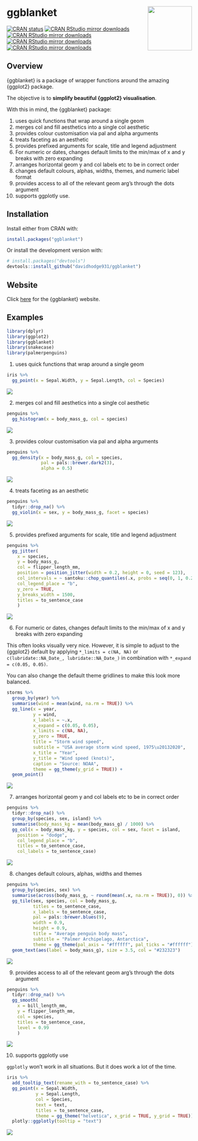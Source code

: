 
<!-- README.md is generated from README.Rmd. Please edit that file -->

# ggblanket <img src="man/figures/logo.png" align="right" width="120" />

<!-- badges: start -->

[![CRAN
status](https://www.r-pkg.org/badges/version/ggblanket)](https://CRAN.R-project.org/package=ggblanket)
[![CRAN RStudio mirror
downloads](https://cranlogs.r-pkg.org/badges/grand-total/ggblanket?color=lightgrey)](https://r-pkg.org/pkg/ggblanket)
[![CRAN RStudio mirror
downloads](https://cranlogs.r-pkg.org/badges/last-month/ggblanket?color=lightgrey)](https://r-pkg.org/pkg/ggblanket)
[![CRAN RStudio mirror
downloads](https://cranlogs.r-pkg.org/badges/last-week/ggblanket?color=lightgrey)](https://r-pkg.org/pkg/ggblanket)
[![CRAN RStudio mirror
downloads](https://cranlogs.r-pkg.org/badges/last-day/ggblanket?color=lightgrey)](https://r-pkg.org/pkg/ggblanket)
<!-- badges: end -->

## Overview

{ggblanket} is a package of wrapper functions around the amazing
{ggplot2} package.

The objective is to **simplify beautiful {ggplot2} visualisation**.

With this in mind, the {ggblanket} package:

1.  uses quick functions that wrap around a single geom
2.  merges col and fill aesthetics into a single col aesthetic
3.  provides colour customisation via pal and alpha arguments
4.  treats faceting as an aesthetic
5.  provides prefixed arguments for scale, title and legend adjustment
6.  For numeric or dates, changes default limits to the min/max of x and
    y breaks with zero expanding
7.  arranges horizontal geom y and col labels etc to be in correct order
8.  changes default colours, alphas, widths, themes, and numeric label
    format
9.  provides access to all of the relevant geom arg’s through the dots
    argument
10. supports ggplotly use.

## Installation

Install either from CRAN with:

``` r
install.packages("ggblanket")
```

Or install the development version with:

``` r
# install.packages("devtools")
devtools::install_github("davidhodge931/ggblanket")
```

## Website

Click [here](https://davidhodge931.github.io/ggblanket/) for the
{ggblanket} website.

## Examples

``` r
library(dplyr)
library(ggplot2)
library(ggblanket)
library(snakecase)
library(palmerpenguins)
```

1.  uses quick functions that wrap around a single geom

``` r
iris %>%
  gg_point(x = Sepal.Width, y = Sepal.Length, col = Species)
```

![](man/figures/README-unnamed-chunk-3-1.png)<!-- -->

2.  merges col and fill aesthetics into a single col aesthetic

``` r
penguins %>% 
  gg_histogram(x = body_mass_g, col = species) 
```

![](man/figures/README-unnamed-chunk-4-1.png)<!-- -->

3.  provides colour customisation via pal and alpha arguments

``` r
penguins %>% 
  gg_density(x = body_mass_g, col = species, 
             pal = pals::brewer.dark2(3), 
             alpha = 0.5)
```

![](man/figures/README-unnamed-chunk-5-1.png)<!-- -->

4.  treats faceting as an aesthetic

``` r
penguins %>% 
  tidyr::drop_na() %>% 
  gg_violin(x = sex, y = body_mass_g, facet = species)
```

![](man/figures/README-unnamed-chunk-6-1.png)<!-- -->

5.  provides prefixed arguments for scale, title and legend adjustment

``` r
penguins %>%
  gg_jitter(
    x = species,
    y = body_mass_g,
    col = flipper_length_mm,
    position = position_jitter(width = 0.2, height = 0, seed = 123), 
    col_intervals = ~ santoku::chop_quantiles(.x, probs = seq(0, 1, 0.25)),
    col_legend_place = "b",
    y_zero = TRUE,
    y_breaks_width = 1500,
    titles = to_sentence_case
    )
```

![](man/figures/README-unnamed-chunk-7-1.png)<!-- -->

6.  For numeric or dates, changes default limits to the min/max of x and
    y breaks with zero expanding

This often looks visually very nice. However, it is simple to adjust to
the {ggplot2} default by applying `*_limits = c(NA, NA)` or
`c(lubridate::NA_Date_, lubridate::NA_Date_)` in combination with
`*_expand = c(0.05, 0.05)`.

You can also change the default theme gridlines to make this look more
balanced.

``` r
storms %>% 
  group_by(year) %>% 
  summarise(wind = mean(wind, na.rm = TRUE)) %>%
  gg_line(x = year, 
          y = wind, 
          x_labels = ~.x,
          x_expand = c(0.05, 0.05),
          x_limits = c(NA, NA),
          y_zero = TRUE,
          title = "Storm wind speed",
          subtitle = "USA average storm wind speed, 1975\u20132020", 
          x_title = "Year",
          y_title = "Wind speed (knots)", 
          caption = "Source: NOAA",
          theme = gg_theme(y_grid = TRUE)) +
  geom_point()
```

![](man/figures/README-unnamed-chunk-8-1.png)<!-- -->

7.  arranges horizontal geom y and col labels etc to be in correct order

``` r
penguins %>%
  tidyr::drop_na() %>% 
  group_by(species, sex, island) %>%
  summarise(body_mass_kg = mean(body_mass_g) / 1000) %>%
  gg_col(x = body_mass_kg, y = species, col = sex, facet = island,
    position = "dodge", 
    col_legend_place = "b", 
    titles = to_sentence_case, 
    col_labels = to_sentence_case)
```

![](man/figures/README-unnamed-chunk-9-1.png)<!-- -->

8.  changes default colours, alphas, widths and themes

``` r
penguins %>%
  group_by(species, sex) %>%
  summarise(across(body_mass_g, ~ round(mean(.x, na.rm = TRUE)), 0)) %>% 
  gg_tile(sex, species, col = body_mass_g, 
          titles = to_sentence_case,
          x_labels = to_sentence_case,
          pal = pals::brewer.blues(9),
          width = 0.9, 
          height = 0.9, 
          title = "Average penguin body mass",
          subtitle = "Palmer Archipelago, Antarctica",
          theme = gg_theme(pal_axis = "#ffffff", pal_ticks = "#ffffff")) +
  geom_text(aes(label = body_mass_g), size = 3.5, col = "#232323") 
```

![](man/figures/README-unnamed-chunk-10-1.png)<!-- -->

9.  provides access to all of the relevant geom arg’s through the dots
    argument

``` r
penguins %>%
  tidyr::drop_na() %>% 
  gg_smooth(
    x = bill_length_mm,
    y = flipper_length_mm,
    col = species,
    titles = to_sentence_case,
    level = 0.99
    ) 
```

![](man/figures/README-unnamed-chunk-11-1.png)<!-- -->

10. supports ggplotly use

`ggplotly` won’t work in all situations. But it does work a lot of the
time.

``` r
iris %>% 
  add_tooltip_text(rename_with = to_sentence_case) %>% 
  gg_point(x = Sepal.Width, 
           y = Sepal.Length, 
           col = Species, 
           text = text, 
           titles = to_sentence_case,
           theme = gg_theme("helvetica", x_grid = TRUE, y_grid = TRUE)) %>% 
  plotly::ggplotly(tooltip = "text")
```

![](man/figures/ggplotly_screenshot.png)
